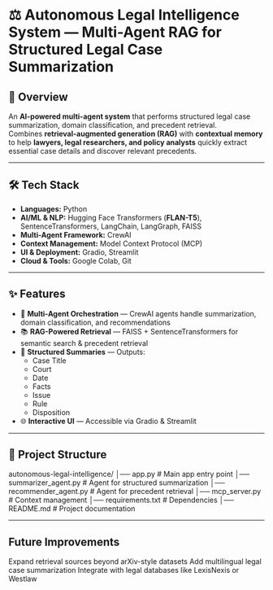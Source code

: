 # ⚖️ Autonomous Legal Intelligence System — Multi-Agent RAG for Structured Legal Case Summarization

## 📌 Overview
An **AI-powered multi-agent system** that performs structured legal case summarization, domain classification, and precedent retrieval.  
Combines **retrieval-augmented generation (RAG)** with **contextual memory** to help **lawyers, legal researchers, and policy analysts** quickly extract essential case details and discover relevant precedents.

---

## 🛠 Tech Stack
- **Languages:** Python  
- **AI/ML & NLP:** Hugging Face Transformers (**FLAN-T5**), SentenceTransformers, LangChain, LangGraph, FAISS  
- **Multi-Agent Framework:** CrewAI  
- **Context Management:** Model Context Protocol (MCP)  
- **UI & Deployment:** Gradio, Streamlit  
- **Cloud & Tools:** Google Colab, Git

---

## ✨ Features
- 🧠 **Multi-Agent Orchestration** — CrewAI agents handle summarization, domain classification, and recommendations  
- 📚 **RAG-Powered Retrieval** — FAISS + SentenceTransformers for semantic search & precedent retrieval  
- 📄 **Structured Summaries** — Outputs:
  - Case Title  
  - Court  
  - Date  
  - Facts  
  - Issue  
  - Rule  
  - Disposition  
- 🌐 **Interactive UI** — Accessible via Gradio & Streamlit

---

## 📂 Project Structure
autonomous-legal-intelligence/
│── app.py # Main app entry point
│── summarizer_agent.py # Agent for structured summarization
│── recommender_agent.py # Agent for precedent retrieval
│── mcp_server.py # Context management
│── requirements.txt # Dependencies
│── README.md # Project documentation

---
 ## Future Improvements
Expand retrieval sources beyond arXiv-style datasets
Add multilingual legal case summarization
Integrate with legal databases like LexisNexis or Westlaw

